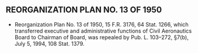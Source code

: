 ## **REORGANIZATION PLAN NO. 13 OF 1950**
* Reorganization Plan No. 13 of 1950, 15 F.R. 3176, 64 Stat. 1266, which transferred executive and administrative functions of Civil Aeronautics Board to Chairman of Board, was repealed by Pub. L. 103–272, §7(b), July 5, 1994, 108 Stat. 1379.